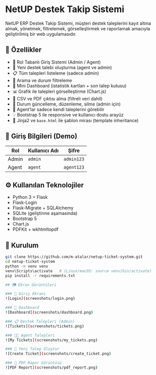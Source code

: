 # NetUP Destek Takip Sistemi

NetUP ERP Destek Takip Sistemi, müşteri destek taleplerini kayıt altına almak, yönetmek, filtrelemek, görselleştirmek ve raporlamak amacıyla geliştirilmiş bir web uygulamasıdır.

## 🚀 Özellikler

- 🔐 Rol Tabanlı Giriş Sistemi (Admin / Agent)
- 📝 Yeni destek talebi oluşturma (agent ve admin)
- 📋 Tüm talepleri listeleme (sadece admin)
- 🔎 Arama ve durum filtreleme
- 🧭 Mini Dashboard (istatistik kartları + son talep kutusu)
- 📊 Grafik ile talepleri görselleştirme (Chart.js)
- 📁 CSV ve PDF çıktısı alma (filtreli veri dahil)
- 🔁 Durum güncelleme, düzenleme, silme (admin için)
- 👤 Agent’lar sadece kendi taleplerini görebilir
- 💡 Bootstrap 5 ile responsive ve kullanıcı dostu arayüz
- 🧱 Jinja2 ve `base.html` ile şablon mirası (template inheritance)

## 👥 Giriş Bilgileri (Demo)

| Rol     | Kullanıcı Adı | Şifre     |
|---------|----------------|-----------|
| Admin   | `admin`        | `admin123`|
| Agent   | `agent`        | `agent123`|

## ⚙️ Kullanılan Teknolojiler

- Python 3 + Flask
- Flask-Login
- Flask-Migrate + SQLAlchemy
- SQLite (geliştirme aşamasında)
- Bootstrap 5
- Chart.js
- PDFKit + wkhtmltopdf

## 🧪 Kurulum

```bash
git clone https://github.com/m-atalar/netup-ticket-system.git
cd netup-ticket-system
python -m venv venv
venv\Scripts\activate   # (Linux/macOS: source venv/bin/activate)
pip install -r requirements.txt

## 📷 Ekran Görüntüleri

### 🔐 Giriş Ekranı
![Login](screenshots/login.png)

### 🧭 Dashboard
![Dashboard](screenshots/dashboard.png)

### 📋 Destek Talepleri (Admin)
![Tickets](screenshots/tickets.png)

### 👨‍💼 Agent Talepleri
![My Tickets](screenshots/my_tickets.png)

### 📝 Yeni Talep Oluştur
![Create Ticket](screenshots/create_ticket.png)

### 📄 PDF Rapor Görüntüsü
![PDF Report](screenshots/pdf_report.png)
